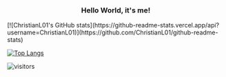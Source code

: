 <h3 align=center>Hello World, it's me!</h3>
[![ChristianL01's GitHub stats](https://github-readme-stats.vercel.app/api?username=ChristianL01)](https://github.com/ChristianL01/github-readme-stats)

[![Top Langs](https://github-readme-stats.vercel.app/api/top-langs/?username=ChristianL01&layout=compact)](https://github.com/ChristianL01/github-readme-stats)

![visitors](https://visitor-badge.glitch.me/badge?page_id=ChristianL01.ChristianL01)


<!--
**ChristianL01/ChristianL01** is a ✨ _special_ ✨ repository because its `README.md` (this file) appears on your GitHub profile.

Here are some ideas to get you started:

- 🔭 I’m currently working on ...
- 🌱 I’m currently learning ...
- 👯 I’m looking to collaborate on ...
- 🤔 I’m looking for help with ...
- 💬 Ask me about ...
- 📫 How to reach me: ...
- 😄 Pronouns: ...
- ⚡ Fun fact: ...
-->
